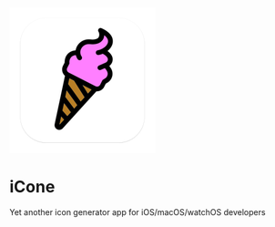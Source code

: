 ![iCone icon](https://github.com/briannadoubt/iCone/raw/main/iCone/Assets.xcassets/macOS-AppIcon.appiconset/macOS%20Icon-256.png)

# iCone
Yet another icon generator app for iOS/macOS/watchOS developers

